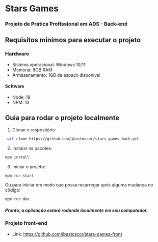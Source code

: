 # Stars Games

### Projeto de Prática Profissional em ADS - Back-end

## Requisitos minímos para executar o projeto

### Hardware

- Sistema operacional: Windows 10/11
- Memoria: 8GB RAM
- Armazenamento: 1GB de espaço disponível

#### Software

- Node: 18
- NPM: 10

## Guia para rodar o projeto localmente

1. Clonar o respositório:

```sh
 git clone https://github.com/jbastoscor/stars-games-back.git
```

2. Instalar os pacotes:

```sh
npm install
```

3. Iniciar o projeto:

```sh
npm run start
```

Ou para iniciar em modo que possa recarregar após alguma mudança no cõdigo:

```sh
npm run dev
```

##### Pronto, a aplicação estará rodando localmente em seu computador.

### Projeto front-end

- Link: https://github.com/jbastoscor/stars-games-front
